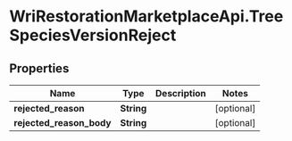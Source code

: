 # WriRestorationMarketplaceApi.TreeSpeciesVersionReject

## Properties
Name | Type | Description | Notes
------------ | ------------- | ------------- | -------------
**rejected_reason** | **String** |  | [optional] 
**rejected_reason_body** | **String** |  | [optional] 


